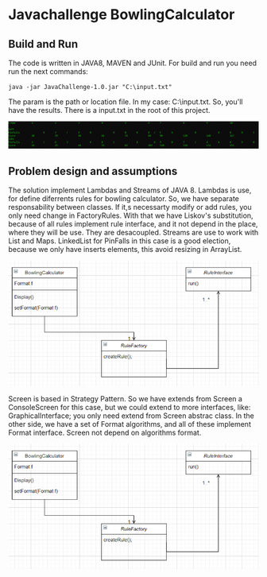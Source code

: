 # Javachallenge BowlingCalculator
## Build and Run

The code is written in JAVA8, MAVEN and JUnit. For build and run you need run the next commands:

```mvn package
java -jar JavaChallenge-1.0.jar "C:\input.txt"
```

The param is the path or location file. In my case: C:\input.txt. So, you'll have the results.
There is a input.txt in the root of this project.

![output example](https://github.com/shuraG/javachallenge/blob/master/resources/output.GIF "output example")

## Problem design and assumptions

The solution implement Lambdas and Streams of JAVA 8. Lambdas is use, for define diferrents rules for bowling calculator. 
So, we have separate responsability between classes. If it,s necessarty modify or add rules, you only need change in FactoryRules.
With that we have Liskov's substitution, because of all rules implement rule interface, and it not depend in the place, where they will be use.
They are desacoupled. Streams are use to work with List and Maps. 
LinkedList for PinFalls in this case is a good election, because we only have inserts elements, this avoid resizing in ArrayList.


![Diagram Bowling Calculator](https://github.com/shuraG/javachallenge/blob/master/resources/diagram_bowling_calculator.GIF "Diagram Bowling Calculator")

Screen is based in Strategy Pattern. So we have extends from Screen a ConsoleScreen for this case, but we could extend to more interfaces, like:
GraphicalInterface; you only need extend from Screen abstrac class. In the other side, we have a set of Format algorithms, and all of these implement Format
interface. Screen not depend on algorithms format.

![Diagram Screen](https://github.com/shuraG/javachallenge/blob/master/resources/diagram_bowling_calculator.GIF "Diagram Screen")




